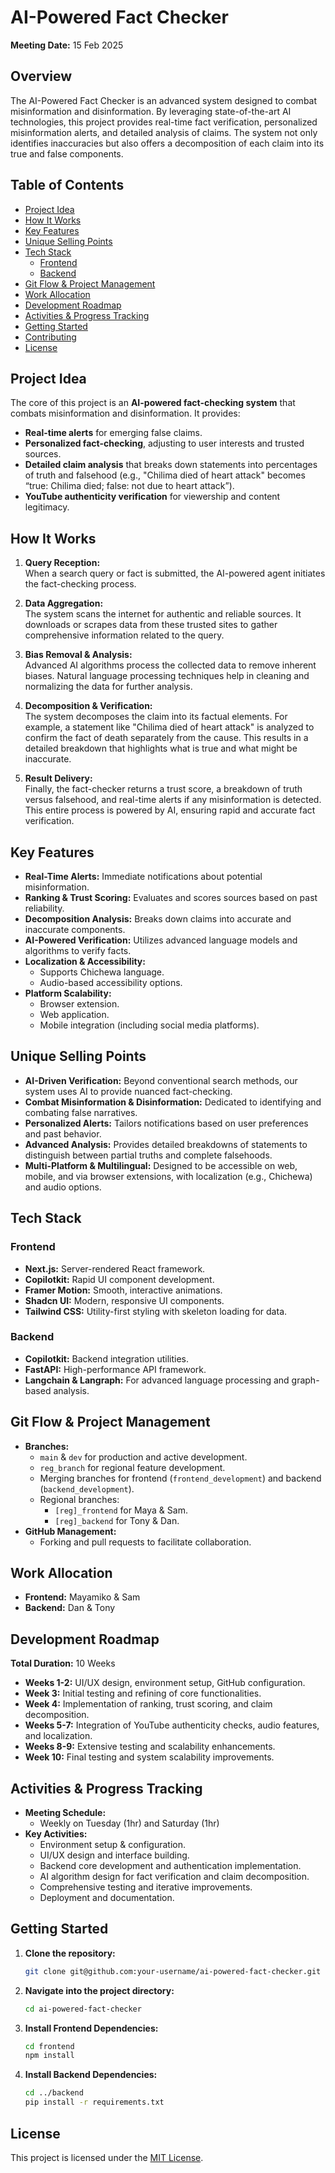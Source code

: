 # AI-Powered Fact Checker

**Meeting Date:** 15 Feb 2025

## Overview

The AI-Powered Fact Checker is an advanced system designed to combat misinformation and disinformation. By leveraging state-of-the-art AI technologies, this project provides real-time fact verification, personalized misinformation alerts, and detailed analysis of claims. The system not only identifies inaccuracies but also offers a decomposition of each claim into its true and false components.

## Table of Contents

- [Project Idea](#project-idea)
- [How It Works](#how-it-works)
- [Key Features](#key-features)
- [Unique Selling Points](#unique-selling-points)
- [Tech Stack](#tech-stack)
  - [Frontend](#frontend)
  - [Backend](#backend)
- [Git Flow & Project Management](#git-flow--project-management)
- [Work Allocation](#work-allocation)
- [Development Roadmap](#development-roadmap)
- [Activities & Progress Tracking](#activities--progress-tracking)
- [Getting Started](#getting-started)
- [Contributing](#contributing)
- [License](#license)

## Project Idea

The core of this project is an **AI-powered fact-checking system** that combats misinformation and disinformation. It provides:

- **Real-time alerts** for emerging false claims.
- **Personalized fact-checking**, adjusting to user interests and trusted sources.
- **Detailed claim analysis** that breaks down statements into percentages of truth and falsehood (e.g., "Chilima died of heart attack" becomes “true: Chilima died; false: not due to heart attack”).
- **YouTube authenticity verification** for viewership and content legitimacy.

## How It Works

1. **Query Reception:**  
   When a search query or fact is submitted, the AI-powered agent initiates the fact-checking process.

2. **Data Aggregation:**  
   The system scans the internet for authentic and reliable sources. It downloads or scrapes data from these trusted sites to gather comprehensive information related to the query.

3. **Bias Removal & Analysis:**  
   Advanced AI algorithms process the collected data to remove inherent biases. Natural language processing techniques help in cleaning and normalizing the data for further analysis.

4. **Decomposition & Verification:**  
   The system decomposes the claim into its factual elements. For example, a statement like "Chilima died of heart attack" is analyzed to confirm the fact of death separately from the cause. This results in a detailed breakdown that highlights what is true and what might be inaccurate.

5. **Result Delivery:**  
   Finally, the fact-checker returns a trust score, a breakdown of truth versus falsehood, and real-time alerts if any misinformation is detected. This entire process is powered by AI, ensuring rapid and accurate fact verification.

## Key Features

- **Real-Time Alerts:** Immediate notifications about potential misinformation.
- **Ranking & Trust Scoring:** Evaluates and scores sources based on past reliability.
- **Decomposition Analysis:** Breaks down claims into accurate and inaccurate components.
- **AI-Powered Verification:** Utilizes advanced language models and algorithms to verify facts.
- **Localization & Accessibility:**
  - Supports Chichewa language.
  - Audio-based accessibility options.
- **Platform Scalability:**
  - Browser extension.
  - Web application.
  - Mobile integration (including social media platforms).

## Unique Selling Points

- **AI-Driven Verification:** Beyond conventional search methods, our system uses AI to provide nuanced fact-checking.
- **Combat Misinformation & Disinformation:** Dedicated to identifying and combating false narratives.
- **Personalized Alerts:** Tailors notifications based on user preferences and past behavior.
- **Advanced Analysis:** Provides detailed breakdowns of statements to distinguish between partial truths and complete falsehoods.
- **Multi-Platform & Multilingual:** Designed to be accessible on web, mobile, and via browser extensions, with localization (e.g., Chichewa) and audio options.

## Tech Stack

### Frontend

- **Next.js:** Server-rendered React framework.
- **Copilotkit:** Rapid UI component development.
- **Framer Motion:** Smooth, interactive animations.
- **Shadcn UI:** Modern, responsive UI components.
- **Tailwind CSS:** Utility-first styling with skeleton loading for data.

### Backend

- **Copilotkit:** Backend integration utilities.
- **FastAPI:** High-performance API framework.
- **Langchain & Langraph:** For advanced language processing and graph-based analysis.

## Git Flow & Project Management

- **Branches:**
  - `main` & `dev` for production and active development.
  - `reg_branch` for regional feature development.
  - Merging branches for frontend (`frontend_development`) and backend (`backend_development`).
  - Regional branches:
    - `[reg]_frontend` for Maya & Sam.
    - `[reg]_backend` for Tony & Dan.
- **GitHub Management:**
  - Forking and pull requests to facilitate collaboration.

## Work Allocation

- **Frontend:** Mayamiko & Sam
- **Backend:** Dan & Tony

## Development Roadmap

**Total Duration:** 10 Weeks

- **Weeks 1-2:** UI/UX design, environment setup, GitHub configuration.
- **Week 3:** Initial testing and refining of core functionalities.
- **Week 4:** Implementation of ranking, trust scoring, and claim decomposition.
- **Weeks 5-7:** Integration of YouTube authenticity checks, audio features, and localization.
- **Weeks 8-9:** Extensive testing and scalability enhancements.
- **Week 10:** Final testing and system scalability improvements.

## Activities & Progress Tracking

- **Meeting Schedule:**
  - Weekly on Tuesday (1hr) and Saturday (1hr)
- **Key Activities:**
  - Environment setup & configuration.
  - UI/UX design and interface building.
  - Backend core development and authentication implementation.
  - AI algorithm design for fact verification and claim decomposition.
  - Comprehensive testing and iterative improvements.
  - Deployment and documentation.

## Getting Started

1. **Clone the repository:**
   ```sh
   git clone git@github.com:your-username/ai-powered-fact-checker.git
   ```
2. **Navigate into the project directory:**

   ```sh
   cd ai-powered-fact-checker
   ```

3. **Install Frontend Dependencies:**

   ```sh
   cd frontend
   npm install
   ```

4. **Install Backend Dependencies:**
   ```sh
   cd ../backend
   pip install -r requirements.txt
   ```

## License

This project is licensed under the [MIT License](https://opensource.org/licenses/MIT).
